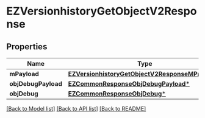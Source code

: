 # EZVersionhistoryGetObjectV2Response

## Properties
Name | Type | Description | Notes
------------ | ------------- | ------------- | -------------
**mPayload** | [**EZVersionhistoryGetObjectV2ResponseMPayload***](EZVersionhistoryGetObjectV2ResponseMPayload.md) |  | 
**objDebugPayload** | [**EZCommonResponseObjDebugPayload***](EZCommonResponseObjDebugPayload.md) |  | [optional] 
**objDebug** | [**EZCommonResponseObjDebug***](EZCommonResponseObjDebug.md) |  | [optional] 

[[Back to Model list]](../README.md#documentation-for-models) [[Back to API list]](../README.md#documentation-for-api-endpoints) [[Back to README]](../README.md)


